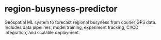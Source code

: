 # region-busyness-predictor
Geospatial ML system to forecast regional busyness from courier GPS data. Includes data pipelines, model training, experiment tracking, CI/CD integration, and scalable deployment.
